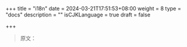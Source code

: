 +++
title = "i18n"
date = 2024-03-21T17:51:53+08:00
weight = 8
type = "docs"
description = ""
isCJKLanguage = true
draft = false

+++

> 原文：